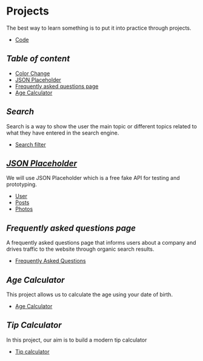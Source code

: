 # Projects

The best way to learn something is to put it into practice through projects.

- [Code](/projects/code/)

## _Table of content_

- [Color Change](#color-change)
- [JSON Placeholder](#json-placeholder)
- [Frequently asked questions page](#frequently-asked-questions-page)
- [Age Calculator](#age-calculator)

## _Search_

Search is a way to show the user the main topic or different topics related to what they have entered in the search engine.

- [Search filter](/projects/search/search-filter/)

## _[JSON Placeholder](https://jsonplaceholder.typicode.com/)_

We will use JSON Placeholder which is a free fake API for testing and prototyping.

- [User](/projects/json-placeholder/users/)
- [Posts](/projects/json-placeholder/posts/)
- [Photos](/projects/json-placeholder/photos/)

## _Frequently asked questions page_

A frequently asked questions page that informs users about a company and drives traffic to the website through organic search results.

- [Frequently Asked Questions](/projects/frequently-asked-questions/)

## _Age Calculator_

This project allows us to calculate the age using your date of birth.

- [Age Calculator](/projects/age-calculator/)

## _Tip Calculator_

In this project, our aim is to build a modern tip calculator

- [Tip calculator](/projects/tip-calculator/)
